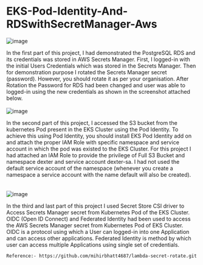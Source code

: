 # EKS-Pod-Identity-And-RDSwithSecretManager-Aws
![image](https://github.com/user-attachments/assets/6b9159c5-0ef4-4769-bbf9-4a3621817e6e)

In the first part of this project, I had demonstrated the PostgreSQL RDS and its credentials was stored in AWS Secrets Manager. First, I logged-in with the initial Users Credentials which was stored in the Secrets Manager. Then for demonstration purpose I rotated the Secrets Manager secret (password). However, you should rotate it as per your organisation. After Rotation the Password for RDS had been changed and user was able to logged-in using the new credentials as shown in the screenshot attached below.
<br></br>
![image](https://github.com/user-attachments/assets/4e300510-7954-46ee-8278-11f752c05459)

In the second part of this project, I accessed the S3 bucket from the kubernetes Pod present in the EKS Cluster using the Pod Identity. To achieve this using Pod Identity, you should install EKS Pod Identity add on and attach the proper IAM Role with specific namespace and service account in which the pod was existed to the EKS Cluster. For this project I had attached an IAM Role to provide the privilege of Full S3 Bucket and namespace dexter and service account dexter-sa. I had not used the default service account of the namespace (whenever you create a namespace a service account with the name default will also be created).   
<br></br>
![image](https://github.com/user-attachments/assets/07336cb5-100e-4e3f-8118-6bcba351abc4)

In the third and last part of this project I used Secret Store CSI driver to Access Secrets Manager secret from Kubernetes Pod of the EKS Cluster. OIDC (Open ID Connect) and Federated Identity had been used to access the AWS Secrets Manager secret from Kubernetes Pod of EKS Cluster. 
OIDC is a protocol using which a User can logged-in into one Application and can access other applications. Federated Identity is method by which user can access multiple Applications using single set of credentials.

```
Reference:- https://github.com/mihirbhatt4687/lambda-secret-rotate.git
```


